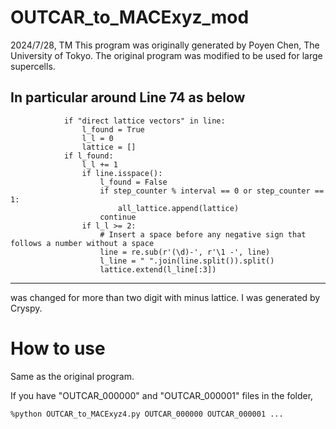 # OUTCAR_to_MACExyz_mod
2024/7/28, TM
This program was originally generated by Poyen Chen, The University of Tokyo.
The original program was modified to be used for large supercells.

In particular around Line 74 as below
---
                if "direct lattice vectors" in line:
                    l_found = True
                    l_l = 0
                    lattice = []
                if l_found:
                    l_l += 1
                    if line.isspace():
                        l_found = False
                        if step_counter % interval == 0 or step_counter == 1:
                            all_lattice.append(lattice)
                        continue
                    if l_l >= 2:
                        # Insert a space before any negative sign that follows a number without a space
                        line = re.sub(r'(\d)-', r'\1 -', line)
                        l_line = " ".join(line.split()).split()
                        lattice.extend(l_line[:3])
---
was changed for more than two digit with minus lattice. I was generated by Cryspy.

# How to use
Same as the original program.

If you have "OUTCAR_000000" and "OUTCAR_000001" files in the folder,  

```
%python OUTCAR_to_MACExyz4.py OUTCAR_000000 OUTCAR_000001 ... 
```


